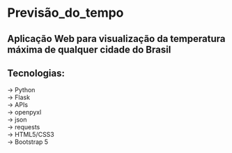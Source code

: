 # Previsão_do_tempo
## Aplicação Web para visualização da temperatura máxima de qualquer cidade do Brasil

## Tecnologias:
→ Python <br>
→ Flask <br>
→ APIs <br>
→ openpyxl <br>
→ json <br>
→ requests <br>
→ HTML5/CSS3 <br>
→ Bootstrap 5 <br>
